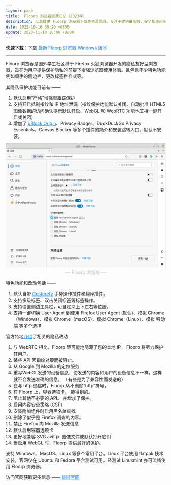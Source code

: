 ```yaml
---
layout: page
title:  Floorp 浏览器资源汇总（2023年）
description: 汇总提供 Floorp 浏览器下载等资源信息。专注于提供最高效，安全和使用简便的浏览器解决方案，满足您在线活动的所有需求。
date: 2022-10-16 00:20 +0800
update: 2023-11-18 18:00 +0800
---
```


**快速下载**：下载 <a href="https://ypingcn.com/go/out?r=floorp-windows-lastest" rel="nofollow" style="color: #0c82ff;"> 最新 Floorp 浏览器 Windows 版本</a>

---

Floorp 浏览器是国外学生社区基于 Firefox 火狐浏览器开发的隐私友好型浏览器，旨在为用户提供保护隐私的前提下增强浏览器使用体验。且包含不少特色功能例如顺手的侧边栏、更改标签栏样式等。

其隐私保护功能目前有 ——

1. 默认启用“严格”增强型跟踪保护
2. 支持开启抵制指纹和 IP 地址泄漏（指纹保护功能默认关闭、自动批准 HTML5 图像数据的访问确认提示默认开启、WebGL 和 WebRTC 功能也支持一键开启或关闭）
3. 增加了 <a href="https://addons.mozilla.org/zh-CN/firefox/addon/ublock-origin/" rel="nofollow" style="color: #0c82ff;">uBlock Origin</a>、Privacy Badger、DuckDuckGo Privacy Essentials、Canvas Blocker 等多个插件的简介和安装跳转入口。默认不安装。

<img src="/img/special/firefox/floorp.png" style="width:auto;height:auto;max-width:100%;max-height:100%;" alt="Floorp 浏览器" title="Floorp 浏览器" />

<center><font color="#bfbfbf">--- Floorp 浏览器 --- </font></center>

特色功能和改动包括 ——

1. 默认自带 <a href="https://addons.mozilla.org/zh-CN/firefox/addon/gesturefy/" rel="nofollow" style="color: #0c82ff;">Gesturefy</a> 手势操作插件和翻译插件。
2. 支持多级标签、双击关闭标签等标签操作。
3. 支持设置侧边工具栏，可自定义上下左右等位置。
4. 支持一键切换 User Agent 到使用 Firefox User Agent (默认)、模拟 Chrome（Windows）、模拟 Chrome（macOS）、模拟 Chrome（Linux）、模拟 移动端 等多个选择

官方特地<a href="https://blog.ablaze.one/1146/2022-01-19/" rel="nofollow" style="color: #0c82ff;">介绍</a>了相关的隐私改动

1. 与 WebRTC 相比，Floorp 尽可能地隐藏了您的本地 IP。 Floorp 将尽力保护其用户。
2. 某些 API 因指纹对策而被阻止。
3. 从 Google 到 Mozilla 的定位服务
4. 重写WebGL发送的设备信息，使发送的内容和用户的设备信息不一样，这样就不会发送准确的信息。 （有些是为了兼容性而发送的）
5. 在与 http 通信时，Floorp 从不删除“http”符号。
6. 在 Floorp 上，容器选项卡。 能得到的。
7. 阻止其他不必要的 API。 并增加了保护。
8. 启用内容安全策略 (CSP)
9. 安装附加组件时启用黑名单查找
10. 删除了似乎是 Firefox 调查的内容。
11. 禁止 Firefox 向 Mozilla 发送信息
12. 默认启用容器选项卡
13. 更好地兼容 SVG avif jxl 图像文件或默认打开它们
14. 当启用 WebGL 时，Floorp 提供最好的保护。 

支持 Windows、MacOS、Linux 等多个常用平台。Linux 平台使用 flatpak 技术安装，官网仅在 Ubuntu 和 Fedora 平台测试可用。经测试 Linuxmint 亦可流畅使用 Floorp 浏览器。

访问官网获取更多信息 —— <a href="https://floorp.ablaze.one/en/" rel="nofollow" style="color: #0c82ff;">跳转官网</a>
